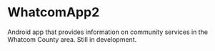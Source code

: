 # WhatcomApp2
Android app that provides information on community services in the Whatcom County area. Still in development.

